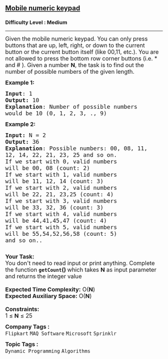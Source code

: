 <h2><a href="https://practice.geeksforgeeks.org/problems/mobile-numeric-keypad5456/1">Mobile numeric keypad</a></h2><h3>Difficulty Level : Medium</h3><hr><div class="problems_problem_content__Xm_eO"><p><span style="font-size:18px">Given the mobile numeric keypad. You can only press buttons that are up, left, right, or down to the current button or the current button itself (like 00,11, etc.). You are not allowed to press the bottom row corner buttons (i.e. * and # ). Given a number <strong>N</strong>, the task is to find out the number of possible numbers of the given length.</span></p>

<p><span style="font-size:18px"><strong>Example 1:</strong></span></p>

<pre><span style="font-size:18px"><strong>Input</strong>: 1
<strong>Output:</strong> 10
<strong>Explanation</strong>: Number of possible numbers 
would be 10 (0, 1, 2, 3, ., 9)  </span></pre>

<div><span style="font-size:18px"><strong>Example 2:</strong></span></div>

<pre><span style="font-size:18px"><strong>Input: </strong>N = 2
<strong>Output: </strong>36
<strong>Explanation</strong>: Possible numbers: 00, 08, 11,
12, 14, 22, 21, 23, 25 and so on.
If we start with 0, valid numbers 
will be 00, 08 (count: 2)
If we start with 1, valid numbers 
will be 11, 12, 14 (count: 3)
If we start with 2, valid numbers 
will be 22, 21, 23,25 (count: 4)
If we start with 3, valid numbers 
will be 33, 32, 36 (count: 3)
If we start with 4, valid numbers 
will be 44,41,45,47 (count: 4)
If we start with 5, valid numbers 
will be 55,54,52,56,58 (count: 5) 
and so on..</span></pre>

<p><br>
<span style="font-size:18px"><strong>Your Task:&nbsp;&nbsp;</strong><br>
You don't need to read input or print anything. Complete the function <strong><code>getCount</code>()&nbsp;</strong>which takes <strong>N</strong> as input parameter and returns the integer value<br>
<br>
<strong>Expected Time Complexity:</strong> O(<strong>N</strong>)<br>
<strong>Expected Auxiliary Space:</strong> O(<strong>N</strong>)<br>
<br>
<strong>Constraints:</strong><br>
1 ≤&nbsp;<strong>N</strong> ≤ 25</span></p>
</div><p><span style=font-size:18px><strong>Company Tags : </strong><br><code>Flipkart</code>&nbsp;<code>MAQ Software</code>&nbsp;<code>Microsoft</code>&nbsp;<code>Sprinklr</code>&nbsp;<br><p><span style=font-size:18px><strong>Topic Tags : </strong><br><code>Dynamic Programming</code>&nbsp;<code>Algorithms</code>&nbsp;